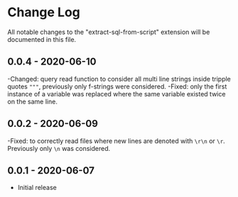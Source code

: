 # Change Log

All notable changes to the "extract-sql-from-script" extension will be documented in this file.


## 0.0.4 - 2020-06-10

-Changed: query read function to consider all multi line strings inside tripple quotes `"""`, previously only f-strings were considered.
-Fixed: only the first instance of a variable was replaced where the same variable existed twice on the same line.


## 0.0.2 - 2020-06-09

-Fixed: to correctly read files where new lines are denoted with `\r\n` or `\r`. Previously only `\n` was considered.


## 0.0.1 - 2020-06-07

- Initial release

